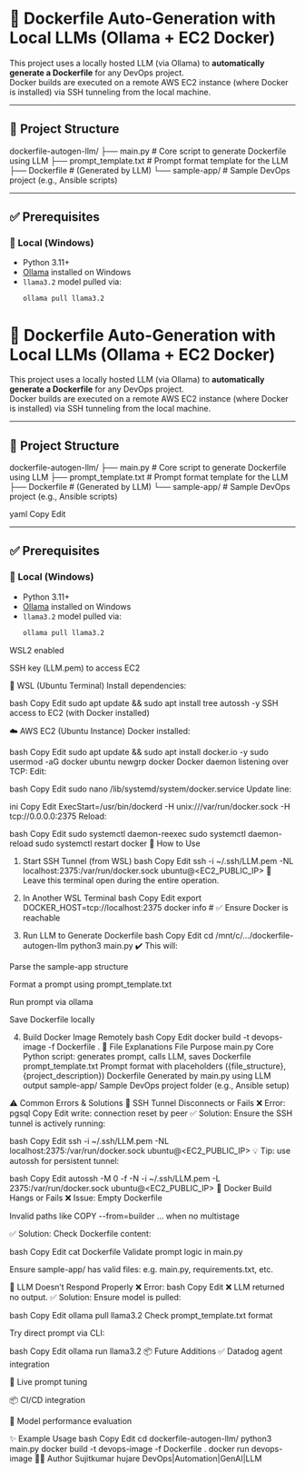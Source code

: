 # 🚀 Dockerfile Auto-Generation with Local LLMs (Ollama + EC2 Docker)

This project uses a locally hosted LLM (via Ollama) to **automatically generate a Dockerfile** for any DevOps project.  
Docker builds are executed on a remote AWS EC2 instance (where Docker is installed) via SSH tunneling from the local machine.

---

## 🧱 Project Structure

dockerfile-autogen-llm/
├── main.py # Core script to generate Dockerfile using LLM
├── prompt_template.txt # Prompt format template for the LLM
├── Dockerfile # (Generated by LLM)
└── sample-app/ # Sample DevOps project (e.g., Ansible scripts)



---

## ✅ Prerequisites

### 🔧 Local (Windows)

- Python 3.11+
- [Ollama](https://ollama.com) installed on Windows
- `llama3.2` model pulled via:
  ```bash
  ollama pull llama3.2


# 🚀 Dockerfile Auto-Generation with Local LLMs (Ollama + EC2 Docker)

This project uses a locally hosted LLM (via Ollama) to **automatically generate a Dockerfile** for any DevOps project.  
Docker builds are executed on a remote AWS EC2 instance (where Docker is installed) via SSH tunneling from the local machine.

---

## 🧱 Project Structure

dockerfile-autogen-llm/
├── main.py # Core script to generate Dockerfile using LLM
├── prompt_template.txt # Prompt format template for the LLM
├── Dockerfile # (Generated by LLM)
└── sample-app/ # Sample DevOps project (e.g., Ansible scripts)

yaml
Copy
Edit

---

## ✅ Prerequisites

### 🔧 Local (Windows)

- Python 3.11+
- [Ollama](https://ollama.com) installed on Windows
- `llama3.2` model pulled via:  
  ```bash
  ollama pull llama3.2
WSL2 enabled

SSH key (LLM.pem) to access EC2

🐧 WSL (Ubuntu Terminal)
Install dependencies:

bash
Copy
Edit
sudo apt update && sudo apt install tree autossh -y
SSH access to EC2 (with Docker installed)

☁️ AWS EC2 (Ubuntu Instance)
Docker installed:

bash
Copy
Edit
sudo apt update && sudo apt install docker.io -y
sudo usermod -aG docker ubuntu
newgrp docker
Docker daemon listening over TCP:
Edit:

bash
Copy
Edit
sudo nano /lib/systemd/system/docker.service
Update line:

ini
Copy
Edit
ExecStart=/usr/bin/dockerd -H unix:///var/run/docker.sock -H tcp://0.0.0.0:2375
Reload:

bash
Copy
Edit
sudo systemctl daemon-reexec
sudo systemctl daemon-reload
sudo systemctl restart docker
🚀 How to Use
1. Start SSH Tunnel (from WSL)
bash
Copy
Edit
ssh -i ~/.ssh/LLM.pem -NL localhost:2375:/var/run/docker.sock ubuntu@<EC2_PUBLIC_IP>
📌 Leave this terminal open during the entire operation.

2. In Another WSL Terminal
bash
Copy
Edit
export DOCKER_HOST=tcp://localhost:2375
docker info       # ✅ Ensure Docker is reachable
3. Run LLM to Generate Dockerfile
bash
Copy
Edit
cd /mnt/c/.../dockerfile-autogen-llm
python3 main.py
✔️ This will:

Parse the sample-app structure

Format a prompt using prompt_template.txt

Run prompt via ollama

Save Dockerfile locally

4. Build Docker Image Remotely
bash
Copy
Edit
docker build -t devops-image -f Dockerfile .
🧠 File Explanations
File	Purpose
main.py	Core Python script: generates prompt, calls LLM, saves Dockerfile
prompt_template.txt	Prompt format with placeholders ({file_structure}, {project_description})
Dockerfile	Generated by main.py using LLM output
sample-app/	Sample DevOps project folder (e.g., Ansible setup)

⚠️ Common Errors & Solutions
🔁 SSH Tunnel Disconnects or Fails
❌ Error:
pgsql
Copy
Edit
write: connection reset by peer
✅ Solution:
Ensure the SSH tunnel is actively running:

bash
Copy
Edit
ssh -i ~/.ssh/LLM.pem -NL localhost:2375:/var/run/docker.sock ubuntu@<EC2_PUBLIC_IP>
💡 Tip: use autossh for persistent tunnel:

bash
Copy
Edit
autossh -M 0 -f -N -i ~/.ssh/LLM.pem -L 2375:/var/run/docker.sock ubuntu@<EC2_PUBLIC_IP>
🐳 Docker Build Hangs or Fails
❌ Issue:
Empty Dockerfile

Invalid paths like COPY --from=builder ... when no multistage

✅ Solution:
Check Dockerfile content:

bash
Copy
Edit
cat Dockerfile
Validate prompt logic in main.py

Ensure sample-app/ has valid files: e.g. main.py, requirements.txt, etc.

🧠 LLM Doesn’t Respond Properly
❌ Error:
bash
Copy
Edit
❌ LLM returned no output.
✅ Solution:
Ensure model is pulled:

bash
Copy
Edit
ollama pull llama3.2
Check prompt_template.txt format

Try direct prompt via CLI:

bash
Copy
Edit
ollama run llama3.2
📦 Future Additions
✅ Datadog agent integration

🔄 Live prompt tuning

📦 CI/CD integration

🧠 Model performance evaluation

✨ Example Usage
bash
Copy
Edit
cd dockerfile-autogen-llm/
python3 main.py
docker build -t devops-image -f Dockerfile .
docker run devops-image
👨‍💻 Author
Sujitkumar hujare
DevOps|Automation|GenAI|LLM

